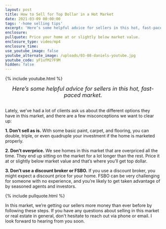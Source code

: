 ```yaml
---
layout: post
title: How to Sell for Top Dollar in a Hot Market
date: 2021-03-09 00:00:00
tags: '-home selling tips'
excerpt: 'Here’s some helpful advice for sellers in this hot, fast-paced market.'
enclosure:
pullquote: Price your home at or slightly below market value.
enclosure_type: video/mp4
enclosure_time:
use_youtube_image: false
youtube_alternate_image: /uploads/03-08-daniels-youtube.jpg
youtube_code: yF1ufM27F9M
hidden: false
---
```

{% include youtube.html %}

<center style="font-size: 18px;"><em>Here&rsquo;s some helpful advice for sellers in this hot, fast-paced market.</em></center>

<br>Lately, we’ve had a lot of clients ask us about the different options they have in this market, and there are a few misconceptions we want to clear up:

**1\. Don’t sell as is.** With some basic paint, carpet, and flooring, you can double, triple, or even quadruple your investment if the home is marketed properly.

**2\. Don’t overprice.** We see homes in this market that are overpriced all the time. They end up sitting on the market for a lot longer than the rest. Price it at or slightly below market value and that’s where you’ll get top dollar.

**3\. Don’t use a discount broker or FSBO.** If you use a discount broker, you might expect a discount price for your home. FSBO can be very challenging for someone with no experience, and you’re likely to get taken advantage of by seasoned agents and investors.

{% include pullquote.html %}

In this market, we’re getting our sellers more money than ever before by following these steps. If you have any questions about selling in this market or real estate in general, don't hesitate to reach out via phone or email. I look forward to hearing from you soon.
